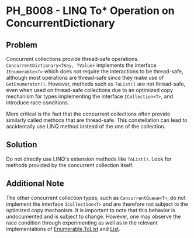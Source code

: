 # PH_B008 - LINQ To* Operation on ConcurrentDictionary

## Problem

Concurrent collections provide thread-safe operations. `ConcurrentDictionary<TKey, TValue>` implements the interface `IEnumerable<T>` which does not require the interactions to be thread-safe, although most operations are thread-safe since they make use of `GetEnumerator()`. However, methods such as `ToList()` are not thread-safe, even when used on thread-safe collections due to an optimized copy mechanism for types implementing the interface `ICollection<T>`, and introduce race conditions.

More critical is the fact that the concurrent collections often provide similarly called methods that are thread-safe. This constellation can lead to accidentally use LINQ method instead of the one of the collection.

## Solution

Do not directly use LINQ's extension methods like `ToList()`. Look for methods provided by the concurrent collection itself.

## Additional Note

The other concurrent collection types, such as `ConcurrentQueue<T>`, do not implement the interface `ICollection<T>` and are therefore not subject to the optimized copy mechanism.
It is important to note that this behavior is undocumented and is subject to change. However, one may observe the race condition through experimenting as well as in the relevant implementations of [Enumerable.ToList](https://github.com/dotnet/runtime/blob/e80476680121b400676f4c244afeeb98f3b08a66/src/libraries/System.Linq/src/System/Linq/ToCollection.cs#L29) and [List](https://github.com/dotnet/runtime/blob/e80476680121b400676f4c244afeeb98f3b08a66/src/libraries/System.Private.CoreLib/src/System/Collections/Generic/List.cs#L66).
